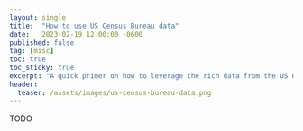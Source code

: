 ```yaml
---
layout: single
title:  "How to use US Census Bureau data"
date:   2023-02-19 12:00:00 -0600
published: false
tag: [misc]
toc: true
toc_sticky: true
excerpt: "A quick primer on how to leverage the rich data from the US Census Bureau."
header:
  teaser: /assets/images/us-census-bureau-data.png
---
```


TODO